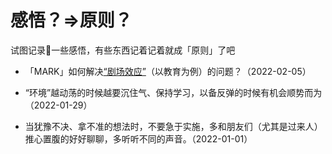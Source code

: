 # 感悟？=>原则？



试图记录📝一些感悟，有些东西记着记着就成「原则」了吧

<!--more-->

- 「MARK」如何解决[“剧场效应”](https://www.sohu.com/a/431970619_763466)（以教育为例）的问题？（2022-02-05）

- “环境”越动荡的时候越要沉住气、保持学习，以备反弹的时候有机会顺势而为（2022-01-29）

- 当犹豫不决、拿不准的想法时，不要急于实施，多和朋友们（尤其是过来人）推心置腹的好好聊聊，多听听不同的声音。（2022-01-01）



<head>
    <script defer src="https://use.fontawesome.com/releases/v5.0.13/js/all.js"></script>
    <script defer src="https://use.fontawesome.com/releases/v5.0.13/js/v4-shims.js"></script>
</head>
<link rel="stylesheet" href="https://use.fontawesome.com/releases/v5.0.13/css/all.css">

